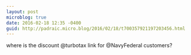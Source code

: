 ```yaml
---
layout: post
microblog: true
date: 2016-02-18 12:35 -0400
guid: http://padraic.micro.blog/2016/02/18/t700357921197203456.html
---
```

where is the discount @turbotax link for @NavyFederal customers?
